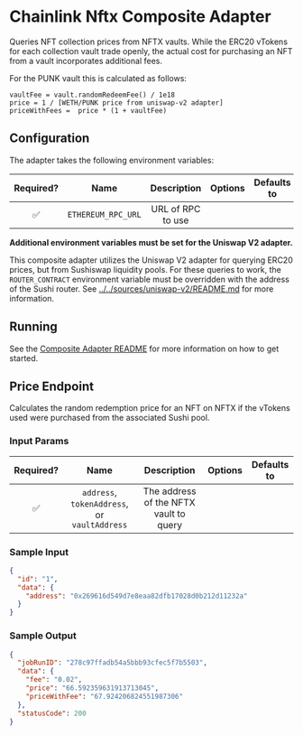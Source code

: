# Chainlink Nftx Composite Adapter

Queries NFT collection prices from NFTX vaults. While the ERC20 vTokens for each collection vault trade openly, the actual cost for purchasing an NFT from a vault incorporates additional fees.

For the PUNK vault this is calculated as follows:

```
vaultFee = vault.randomRedeemFee() / 1e18
price = 1 / [WETH/PUNK price from uniswap-v2 adapter]
priceWithFees =  price * (1 + vaultFee)
```

## Configuration

The adapter takes the following environment variables:

| Required? |        Name        |    Description    | Options | Defaults to |
| :-------: | :----------------: | :---------------: | :-----: | :---------: |
|    ✅     | `ETHEREUM_RPC_URL` | URL of RPC to use |         |             |

**Additional environment variables must be set for the Uniswap V2 adapter.**

This composite adapter utilizes the Uniswap V2 adapter for querying ERC20 prices, but from Sushiswap liquidity pools. For these queries to work, the `ROUTER_CONTRACT` environment variable must be overridden with the address of the Sushi router. See [../../sources/uniswap-v2/README.md](../../sources/uniswap-v2/README.md) for more information.

## Running

See the [Composite Adapter README](../README.md) for more information on how to get started.

## Price Endpoint

Calculates the random redemption price for an NFT on NFTX if the vTokens used were purchased from the associated Sushi pool.

### Input Params

| Required? |                     Name                     |              Description               | Options | Defaults to |
| :-------: | :------------------------------------------: | :------------------------------------: | :-----: | :---------: |
|    ✅     | `address`, `tokenAddress`, or `vaultAddress` | The address of the NFTX vault to query |         |             |

### Sample Input

```json
{
  "id": "1",
  "data": {
    "address": "0x269616d549d7e8eaa82dfb17028d0b212d11232a"
  }
}
```

### Sample Output

```json
{
  "jobRunID": "278c97ffadb54a5bbb93cfec5f7b5503",
  "data": {
    "fee": "0.02",
    "price": "66.592359631913713045",
    "priceWithFee": "67.924206824551987306"
  },
  "statusCode": 200
}
```
